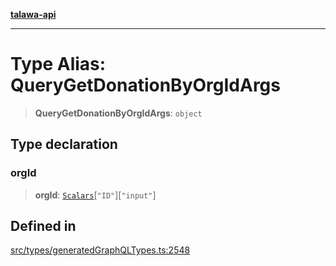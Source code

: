[**talawa-api**](../../../README.md)

***

# Type Alias: QueryGetDonationByOrgIdArgs

> **QueryGetDonationByOrgIdArgs**: `object`

## Type declaration

### orgId

> **orgId**: [`Scalars`](Scalars.md)\[`"ID"`\]\[`"input"`\]

## Defined in

[src/types/generatedGraphQLTypes.ts:2548](https://github.com/Suyash878/talawa-api/blob/e4413cec641a837926071678fed3c7f67234e31e/src/types/generatedGraphQLTypes.ts#L2548)
